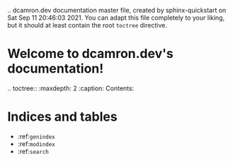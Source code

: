 .. dcamron.dev documentation master file, created by
   sphinx-quickstart on Sat Sep 11 20:46:03 2021.
   You can adapt this file completely to your liking, but it should at least
   contain the root `toctree` directive.

Welcome to dcamron.dev's documentation!
=======================================

.. toctree::
   :maxdepth: 2
   :caption: Contents:



Indices and tables
==================

* :ref:`genindex`
* :ref:`modindex`
* :ref:`search`
